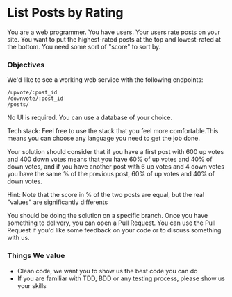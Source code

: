 # List Posts by Rating

You are a web programmer. You have users. Your users rate posts on your site. You want to put the highest-rated posts at the top and lowest-rated at the bottom. You need some sort of "score" to sort by.

### Objectives

We'd like to see a working web service with the following endpoints:

```
/upvote/:post_id
/downvote/:post_id
/posts/
```

No UI is required. You can use a database of your choice.

Tech stack: Feel free to use the stack that you feel more comfortable.This means you can choose any language you need to get the job done.

Your solution should consider that if you have a first post with 600 up votes and 400 down votes means that you have 60% of up votes and 40% of down votes, and if you have another post with 6 up votes and 4 down votes you have the same % of the previous post, 60% of up votes and 40% of down votes.

Hint: Note that the score in % of the two posts are equal, but the real "values" are significantly differents

You should be doing the solution on a specific branch. Once you have something to delivery, you can open a Pull Request. You can use the Pull Request if you'd like some feedback on your code or to discuss something with us.

### Things We value

- Clean code, we want you to show us the best code you can do
- If you are familiar with TDD, BDD or any testing process, please show us your skills
